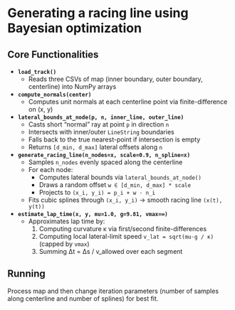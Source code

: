 # Generating a racing line using Bayesian optimization

## Core Functionalities
- **`load_track()`**  
  - Reads three CSVs of map (inner boundary, outer boundary, centerline) into NumPy arrays  
- **`compute_normals(center)`**  
  - Computes unit normals at each centerline point via finite-difference on (x, y)  
- **`lateral_bounds_at_node(p, n, inner_line, outer_line)`**  
  - Casts short “normal” ray at point `p` in direction `n`  
  - Intersects with inner/outer `LineString` boundaries  
  - Falls back to the true nearest-point if intersection is empty  
  - Returns `[d_min, d_max]` lateral offsets along `n`  
- **`generate_racing_line(n_nodes=x, scale=0.9, n_spline=x)`**  
  - Samples `n_nodes` evenly spaced along the centerline  
  - For each node:  
    - Computes lateral bounds via `lateral_bounds_at_node()`  
    - Draws a random offset `w ∈ [d_min, d_max] * scale`  
    - Projects to `(x_i, y_i) = p_i + w ⋅ n_i`  
  - Fits cubic splines through `(x_i, y_i)` → smooth racing line `(x(t), y(t))`  
- **`estimate_lap_time(x, y, mu=1.0, g=9.81, vmax=∞)`**  
  - Approximates lap time by:  
    1. Computing curvature κ via first/second finite-differences  
    2. Computing local lateral-limit speed `v_lat = sqrt(mu⋅g / κ)` (capped by `vmax`)  
    3. Summing Δt = Δs / v_allowed over each segment
   
## Running
Process map and then change iteration parameters (number of samples along centerline and number of splines) for best fit.

